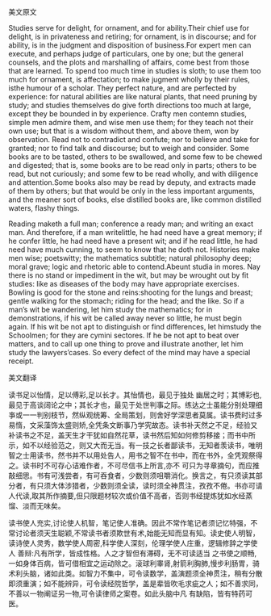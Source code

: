 美文原文

Studies serve for delight, for ornament, and for ability.Their chief use for delight, is in privateness and retiring; for ornament, is in discourse; and for ability, is in the judgment and disposition of business.For expert men can execute, and perhaps judge of particulars, one by one; but the general counsels, and the plots and marshalling of affairs, come best from those that are learned. To spend too much time in studies is sloth; to use them too much for ornament, is affectation; to make jugment wholly by their rules, isthe humour of a scholar. They perfect nature, and are perfected by experience: for natural abilities are like natural plants, that need pruning by study; and studies themselves do give forth directions too much at large, except they be bounded in by experience. Crafty men contemn studies, simple men admire them, and wise men use them; for they teach not their own use; but that is a wisdom without them, and above them, won by observation. Read not to contradict and confute; nor to believe and take for granted; nor to find talk and discourse; but to weigh and consider. Some books are to be tasted, others to be swallowed, and some few to be chewed and digested; that is, some books are to be read only in parts; others to be read, but not curiously; and some few to be read wholly, and with diligence and attention.Some books also may be read by deputy, and extracts made of them by others; but that would be only in the less important arguments, and the meaner sort of books, else distilled books are, like common distilled waters, flashy things.

Reading maketh a full man; conference a ready man; and writing an exact man. And therefore, if a man writelittle, he had need have a great memory; if he confer little, he had need have a present wit; and if he read little, he had need have much cunning, to seem to know that he doth not. Histories make men wise; poetswitty; the mathematics subtitle; natural philosophy deep; moral grave; logic and rhetoric able to contend.Abeunt studia in mores. Nay there is no stand or impediment in the wit, but may be wrought out by fit studies: like as diseases of the body may have appropriate exercises. Bowling is good for the stone and reins:shooting for the lungs and breast; gentle walking for the stomach; riding for the head; and the like. So if a man’s wit be wandering, let him study the mathematics; for in demonstrations, if his wit be called away never so little, he must begin again. If his wit be not apt to distinguish or find differences, let himstudy the Schoolmen; for they are cymini sectores. If he be not apt to beat over matters, and to call up one thing to prove and illustrate another, let him study the lawyers’cases. So every defect of the mind may have a special receipt.

美文翻译

读书足以怡情，足以傅彩,足以长才。其怡情也，最见于独处 幽居之时；其博彩也,最见于高谈阔论之中；其长才也，最见于处世判事之际。练达之士虽能分别处理细亊或一一判别枝节，然纵观统筹、全局策划，则舍好学深思者莫属。读书费时过多易惰，文采藻饰太盛则矫,全凭条文断事乃学究故态。读书补天然之不足，经验又补读书之不足，盖天生才干犹如自然花草，读书然后知如何修剪移接；而书中所示，如不以经验范之，则又大而无当。有一技之长者鄙读书，无知者羡读书，唯明智之士用读书，然书并不以用处告人，用书之智不在书中，而在书外，全凭观祭得之。读书时不可存心诘难作者，不可尽信书上所言,亦不 可只为寻章摘句，而应推敲细思。书有可浅尝者，有可吞食者，少数则须咀嚼消化。换言之，有只须读其部分者，有只须大体涉猎者，少数则须全读，读时须全神贯注，孜孜不倦。书亦可请人代读,取其所作摘要,但只限题材较次或价值不高者，否则书经提炼犹如水经蒸馏、淡而无味矣。

读书使人充实,讨论使人机智，笔记使人准确。因此不常作笔记者须记忆特强，不常讨论者须天生聪颖,不常读书者须欺世有术,始能无知而显有知。读史使人明智，读诗使人灵秀，数学使人周密,科学使人深刻，伦理学使人庄重，逻辑修辞之学使人 善辩:凡有所学，皆成性格。人之才智但有滞碍，无不可读适当 之书使之顺畅,一如身体百病，皆可借相宜之运动除之。滚球利睾肾,射箭利胸肺,慢步利肠胃，骑术利头脑，诸如此类。如智力不集中，可令读数学，盖演题须全神贯注，稍有分散即须重演；如不能辨异，可令读经院哲学，盖是辈皆吹毛求疵之人；如不善求同，不善以一物阐证另一物,可令读律师之案卷。如此头脑中凡 有缺陷，皆有特药可医。 

